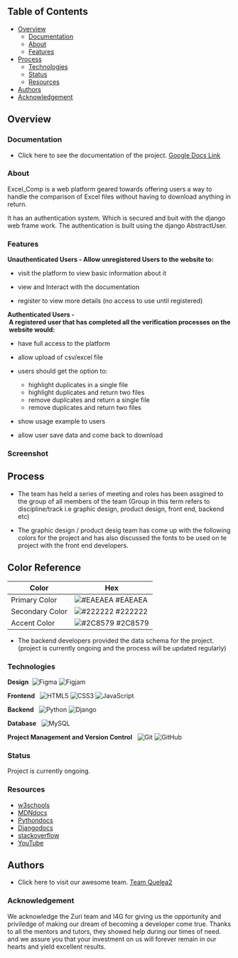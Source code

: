 ## Table of Contents

- [Overview](#overview)
  - [Documentation](#documentation)
  - [About](#about)
  - [Features](#features)
- [Process](#process)
  - [Technologies](#technologies)
  - [Status](#status)
  - [Resources](#resources)
- [Authors](#Authors)
- [Acknowledgement](#Acknowledgement)

## Overview

### Documentation

- Click here to see the documentation of the project.
  [Google Docs Link](https://docs.google.com/document/d/1hBkZyckmH_9ZwOrZPwdUhQhKqWTdhPnEqRoj8LL7DqI/edit#)

### About

Excel_Comp is a web platform geared towards offering users a way to handle the comparison of Excel files without having to download anything in return.

It has an authentication system. Which is secured and buit with the django web frame work. The authentication is built using the django AbstractUser.

### Features

**Unauthenticated Users - Allow unregistered Users to the website to:**

- visit the platform to view basic information about it

- view and Interact with the documentation

- register to view more details (no access to use until registered)

**Authenticated Users - A registered user that has completed all the verification processes on the website would:**

- have full access to the platform

- allow upload of csv/excel file

- users should get the option to:

  - highlight duplicates in a single file
  - highlight duplicates and return two files
  - remove duplicates and return a single file
  - remove duplicates and return two files

- show usage example to users

- allow user save data and come back to download

### Screenshot

## Process 

- The team has held a series of meeting and roles has been assgined to the group of all members of the team
  (Group in this term refers to discipline/track i.e graphic design, product design, front end, backend etc)

- The graphic design / product desig team has come up with the following colors for the project and has also discussed the fonts to be used on te project with the front end developers.

## Color Reference

| Color           | Hex                                                              |
| --------------- | ---------------------------------------------------------------- |
| Primary Color   | ![#EAEAEA](https://via.placeholder.com/10/EAEAEA?text=+) #EAEAEA |
| Secondary Color | ![#222222](https://via.placeholder.com/10/222222?text=+) #222222 |
| Accent Color    | ![#2C8579](https://via.placeholder.com/10/2C8579?text=+) #2C8579 |

- The backend developers provided the data schema for the project.
  (project is currently ongoing and the process will be updated regularly)

### Technologies

**Design**
 ![Figma](https://img.shields.io/badge/figma-%23F24E1E.svg?style=for-the-badge&logo=figma&logoColor=white) ![Figjam](https://img.shields.io/badge/figjam-%23F24E1E.svg?style=for-the-badge&logo=figma&logoColor=white)

**Frontend**
  ![HTML5](https://img.shields.io/badge/html5-%23E34F26.svg?style=for-the-badge&logo=html5&logoColor=white) ![CSS3](https://img.shields.io/badge/css3-%231572B6.svg?style=for-the-badge&logo=css3&logoColor=white) ![JavaScript](https://img.shields.io/badge/javascript-%23323330.svg?style=for-the-badge&logo=javascript&logoColor=%23F7DF1E)

**Backend**
  ![Python](https://img.shields.io/badge/python-3670A0?style=for-the-badge&logo=python&logoColor=ffdd54) ![Django](https://img.shields.io/badge/django-3670A0?style=for-the-badge&logo=django&logoColor=ffdd54)

**Database**
  ![MySQL](https://img.shields.io/badge/mysql-%2300f.svg?style=for-the-badge&logo=mysql&logoColor=white)

**Project Management and Version Control**
  ![Git](https://img.shields.io/badge/git-%23121011.svg?style=for-the-badge&logo=git&logoColor=white) ![GitHub](https://img.shields.io/badge/github-%23121011.svg?style=for-the-badge&logo=github&logoColor=white)

### Status

Project is currently ongoing.

### Resources

- [w3schools](https://www.w3schools.com)
- [MDNdocs](https://developer.mozilla.org/en-US/)
- [Pythondocs](https://python.org/)
- [Djangodocs](https://www.djangoproject.com/)
- [stackoverflow](https://www.stackoverflow.com)
- [YouTube](https://www.youtube.com)

## Authors

- Click here to visit our awesome team.
  [Team Quelea2](https://github.com/orgs/zuri-training/teams/team-quelea2)

### Acknowledgement

We acknowledge the Zuri team and I4G for giving us the opportunity and priviledge of making our dream of becoming a developer come true. Thanks to all the mentors and tutors, they showed help during our times of need. and we assure you that your investment on us will forever remain in our hearts and yield excellent results.
